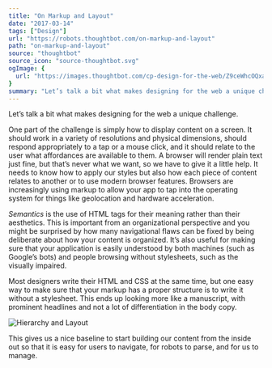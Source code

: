 ```yaml
---
title: "On Markup and Layout"
date: "2017-03-14"
tags: ["Design"]
url: "https://robots.thoughtbot.com/on-markup-and-layout"
path: "on-markup-and-layout"
source: "thoughtbot"
source_icon: "source-thoughtbot.svg"
ogImage: {
  url: "https://images.thoughtbot.com/cp-design-for-the-web/Z9ceWhcOQxauO5ync0CB_layout-pieces.png"
}
summary: "Let’s talk a bit what makes designing for the web a unique challenge."
---
```


Let’s talk a bit what makes designing for the web a unique challenge.

One part of the challenge is simply how to display content on a screen. It should work in a variety of resolutions and physical dimensions, should respond appropriately to a tap or a mouse click, and it should relate to the user what affordances are available to them. A browser will render plain text just fine, but that’s never what we want, so we have to give it a little help. It needs to know how to apply our styles but also how each piece of content relates to another or to use modern browser features. Browsers are increasingly using markup to allow your app to tap into the operating system for things like geolocation and hardware acceleration.

_Semantics_ is the use of HTML tags for their meaning rather than their aesthetics. This is important from an organizational perspective and you might be surprised by how many navigational flaws can be fixed by being deliberate about how your content is organized. It’s also useful for making sure that your application is easily understood by both machines (such as Google’s bots) and people browsing without stylesheets, such as the visually impaired.

Most designers write their HTML and CSS at the same time, but one easy way to make sure that your markup has a proper structure is to write it without a stylesheet. This ends up looking more like a manuscript, with prominent headlines and not a lot of differentiation in the body copy.

![](https://images.thoughtbot.com/cp-design-for-the-web/Z9ceWhcOQxauO5ync0CB_layout-pieces.png "Hierarchy and Layout")

This gives us a nice baseline to start building our content from the inside out so that it is easy for users to navigate, for robots to parse, and for us to manage.
